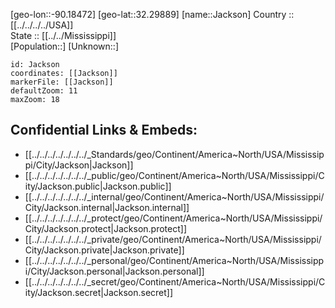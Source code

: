 ﻿---
location: [32.29889,-90.18472] 
mapzoom: [7,12] 
mapmarker: city 
type: City
tags:
- geo/City


SpocWebEntityId: 36094
isDeleted: false
confidential: public

---
[geo-lon::-90.18472] 
[geo-lat::32.29889] 
[name::Jackson] 
Country :: [[../../../../USA]]  
State :: [[../../Mississippi]]  
[Population::] 
[Unknown::] 


```leaflet
id: Jackson
coordinates: [[Jackson]] 
markerFile: [[Jackson]] 
defaultZoom: 11 
maxZoom: 18
```


## Confidential Links & Embeds: 
- [[../../../../../../../_Standards/geo/Continent/America~North/USA/Mississippi/City/Jackson|Jackson]] 
- [[../../../../../../../_public/geo/Continent/America~North/USA/Mississippi/City/Jackson.public|Jackson.public]] 
- [[../../../../../../../_internal/geo/Continent/America~North/USA/Mississippi/City/Jackson.internal|Jackson.internal]] 
- [[../../../../../../../_protect/geo/Continent/America~North/USA/Mississippi/City/Jackson.protect|Jackson.protect]] 
- [[../../../../../../../_private/geo/Continent/America~North/USA/Mississippi/City/Jackson.private|Jackson.private]] 
- [[../../../../../../../_personal/geo/Continent/America~North/USA/Mississippi/City/Jackson.personal|Jackson.personal]] 
- [[../../../../../../../_secret/geo/Continent/America~North/USA/Mississippi/City/Jackson.secret|Jackson.secret]] 
